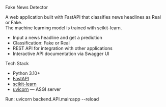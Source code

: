 Fake News Detector

A web application built with FastAPI that classifies news headlines as Real or Fake.  
The machine learning model is trained with scikit-learn.


- Input a news headline and get a prediction
- Classification: Fake or Real
- REST API for integration with other applications
- Interactive API documentation via Swagger UI

Tech Stack
- Python 3.10+
- [FastAPI](https://fastapi.tiangolo.com/)
- [scikit-learn](https://scikit-learn.org/)
- [uvicorn](https://www.uvicorn.org/) — ASGI server

 
Run: uvicorn backend.API.main:app --reload
